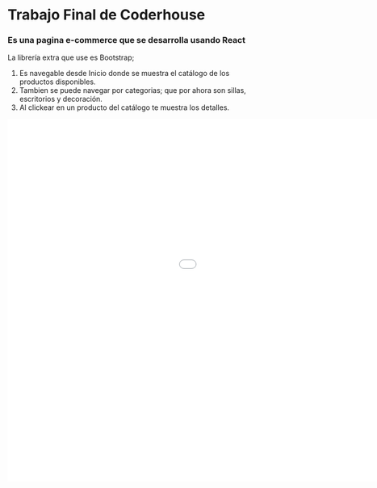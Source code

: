 <h1>Trabajo Final de Coderhouse</h1>
<h3>Es una pagina e-commerce que se desarrolla usando React</h3>

La librería extra que use es Bootstrap;

1. Es navegable desde Inicio donde se muestra el catálogo de los productos disponibles.
2. Tambien se puede navegar por categorias; que por ahora son sillas, escritorios y decoración.
3. Al clickear en un producto del catálogo te muestra los detalles.


<iframe src='//gifs.com/embed/e-commerce-P7nlzn' frameborder='0' scrolling='no' width='1280px' height='718px' style='-webkit-backface-visibility: hidden;-webkit-transform: scale(1);' ></iframe>

